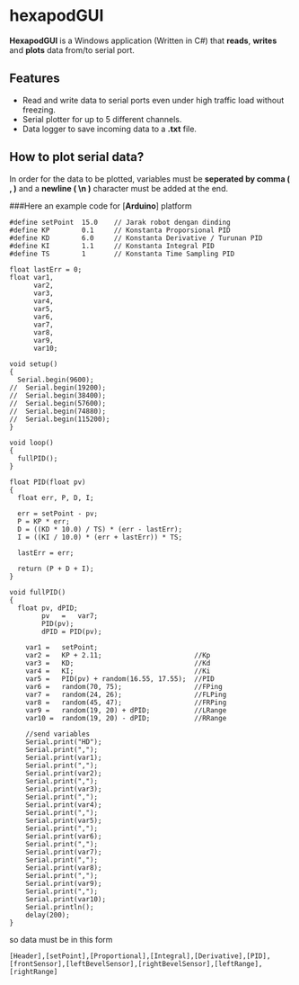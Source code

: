 # hexapodGUI
**HexapodGUI** is a Windows application (Written in C#) that **reads**, **writes** and **plots** data from/to serial port.

## Features
* Read and write data to serial ports even under high traffic load without freezing.
* Serial plotter for up to 5 different channels.
* Data logger to save incoming data to a **.txt** file.

## How to plot serial data?
In order for the data to be plotted, variables must be **seperated by comma ( , )** and a **newline ( \n )** character must be added at the end.

###Here an example code for [**Arduino**] platform
```arduino
#define setPoint  15.0    // Jarak robot dengan dinding
#define KP        0.1     // Konstanta Proporsional PID
#define KD        6.0     // Konstanta Derivative / Turunan PID
#define KI        1.1     // Konstanta Integral PID
#define TS        1       // Konstanta Time Sampling PID

float lastErr = 0;
float var1,
      var2,
      var3,
      var4,
      var5,
      var6,
      var7,
      var8,
      var9,
      var10;

void setup()
{
  Serial.begin(9600);
//  Serial.begin(19200);
//  Serial.begin(38400);
//  Serial.begin(57600);
//  Serial.begin(74880);
//  Serial.begin(115200);
}         

void loop()
{
  fullPID();
}

float PID(float pv)
{
  float err, P, D, I;

  err = setPoint - pv;
  P = KP * err;
  D = ((KD * 10.0) / TS) * (err - lastErr);
  I = ((KI / 10.0) * (err + lastErr)) * TS;

  lastErr = err;

  return (P + D + I);
}

void fullPID()
{
  float pv, dPID;
        pv   =   var7;
        PID(pv);
        dPID = PID(pv);

    var1 =   setPoint;
    var2 =   KP + 2.11;                       //Kp
    var3 =   KD;                              //Kd
    var4 =   KI;                              //Ki
    var5 =   PID(pv) + random(16.55, 17.55);  //PID
    var6 =   random(70, 75);                  //FPing
    var7 =   random(24, 26);                  //FLPing
    var8 =   random(45, 47);                  //FRPing
    var9 =   random(19, 20) + dPID;           //LRange
    var10 =  random(19, 20) - dPID;           //RRange
    
    //send variables
    Serial.print("HD");
    Serial.print(",");
    Serial.print(var1);
    Serial.print(",");
    Serial.print(var2);
    Serial.print(",");
    Serial.print(var3);
    Serial.print(",");
    Serial.print(var4);
    Serial.print(",");
    Serial.print(var5);
    Serial.print(",");
    Serial.print(var6);
    Serial.print(",");
    Serial.print(var7);
    Serial.print(",");
    Serial.print(var8);
    Serial.print(",");
    Serial.print(var9);
    Serial.print(",");
    Serial.print(var10);
    Serial.println();
    delay(200);
}
```
so data must be in this form
```
[Header],[setPoint],[Proportional],[Integral],[Derivative],[PID],[frontSensor],[leftBevelSensor],[rightBevelSensor],[leftRange],[rightRange]
```

